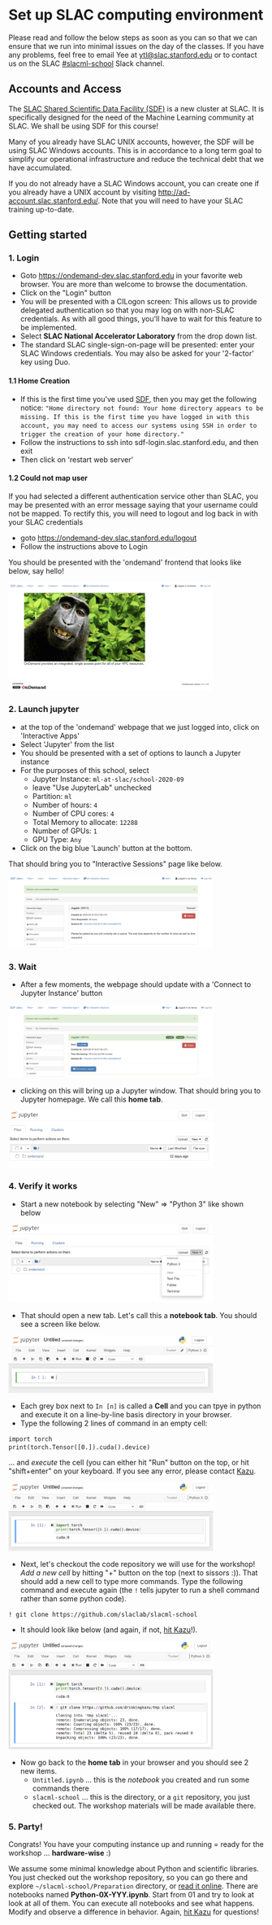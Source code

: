 # Set up SLAC computing environment

Please read and follow the below steps as soon as you can so that we can ensure that we run into minimal issues on the day of the classes. If you have any problems, feel free to email Yee at ytl@slac.stanford.edu or to contact us on the SLAC [#slacml-school](https://slac.slack.com/archives/C01B0B03HC3) Slack channel.

## Accounts and Access

The [SLAC Shared Scientific Data Facility (SDF)](https://ondemand-dev.slac.stanford.edu) is a new cluster at SLAC. It is specifically designed for the need of the Machine Learning community at SLAC. We shall be using SDF for this course!

Many of you already have SLAC UNIX accounts, however, the SDF will be using SLAC Windows accounts. This is in accordance to a long term goal to simplify our operational infrastructure and reduce the technical debt that we have accumulated.

If you do not already have a SLAC Windows account, you can create one if you already have a UNIX account by visiting http://ad-account.slac.stanford.edu/. Note that you will need to have your SLAC training up-to-date.

## Getting started

### 1. Login
* Goto https://ondemand-dev.slac.stanford.edu in your favorite web browser. You are more than welcome to browse the documentation.
* Click on the "Login" button
* You will be presented with a CILogon screen: This allows us to provide delegated authentication so that you may log on with non-SLAC credentials. As with all good things, you'll have to wait for this feature to be implemented.
* Select **SLAC National Accelerator Laboratory** from the drop down list.
* The standard SLAC single-sign-on-page will be presented: enter your SLAC Windows credentials. You may also be asked for your '2-factor' key using Duo.

#### 1.1 Home Creation

* If this is the first time you've used [SDF](https://ondemand-dev.slac.stanford.edu), then you may get the following notice: ```"Home directory not found: Your home directory appears to be missing. If this is the first time you have logged in with this account, you may need to access our systems using SSH in order to trigger the creation of your home directory."```
* Follow the instructions to ssh into sdf-login.slac.stanford.edu, and then exit
* Then click on 'restart web server'

#### 1.2 Could not map user

If you had selected a different authentication service other than SLAC, you may be presented with an error message saying that your username could not be mapped. To rectify this, you will need to logout and log back in with your SLAC credentials

* goto https://ondemand-dev.slac.stanford.edu/logout
* Follow the instructions above to Login


You should be presented with the 'ondemand' frontend that looks like below, say hello!

<img src="figures/ondemand.png" width="80%">

### 2. Launch jupyter
- at the top of the 'ondemand' webpage that we just logged into, click on 'Interactive Apps'
- Select 'Jupyter' from the list
- You should be presented with a set of options to launch a Jupyter instance
- For the purposes of this school, select 
  - Jupyter Instance: `ml-at-slac/school-2020-09`
  - leave "Use JupyterLab" unchecked
  - Partition: `ml`
  - Number of hours: `4`
  - Number of CPU cores: `4`
  - Total Memory to allocate: `12288`
  - Number of GPUs: `1`
  - GPU Type: `Any`
- Click on the big blue 'Launch' button at the bottom.

That should bring you to "Interactive Sessions" page like below.

<img src="figures/jupyter_queued.png" width="80%">

### 3. Wait

- After a few moments, the webpage should update with a 'Connect to Jupyter Instance' button
<img src="figures/jupyter_running.png" width="80%">

- clicking on this will bring up a Jupyter window. That should bring you to Jupyter homepage. We call this **home tab**.
<img src="figures/jupyter_login.png" width="80%">

### 4. Verify it works

- Start a new notebook by selecting "New" => "Python 3" like shown below
<img src="figures/jupyter_starting.png" width="80%">

- That should open a new tab. Let's call this a **notebook tab**. You should see a screen like below.

<img src="figures/jupyter_notebook.png" width="80%">

- Each grey box next to `In [n]` is called a **Cell** and you can tpye in python and execute it on a line-by-line basis directory in your browser.
- Type the following 2 lines of command in an empty cell: 

```
import torch
print(torch.Tensor([0.]).cuda().device)
```
... and _execute_ the cell (you can either hit "Run" button on the top, or hit "shift+enter" on your keyboard. If you see any error, please contact [Kazu](mailto:kterao@slac.stanford.edu).

<img src="figures/jupyter_checked.png" width="80%">

- Next, let's checkout the code repository we will use for the workshop! _Add a new cell_ by hitting "+" button on the top (next to sissors :)). That should add a new cell to type more commands. Type the following command and execute again (the `!` tells jupyter to run a shell command rather than some python code).

```
! git clone https://github.com/slaclab/slacml-school
```
- It should look like below (and again, if not, [hit Kazu](mailto:kterao@slac.stanford.edu)!).

<img src="figures/jupyter_clone.png" width="80%">

- Now go back to the **home tab** in your browser and you should see 2 new items.
  - `Untitled.ipynb` ... this is the _notebook_ you created and run some commands there
  - `slacml-school` ... this is the directory, or a `git` repository, you just checked out. The workshop materials will be made available there.

### 5. Party!

Congrats! You have your computing instance up and running = ready for the workshop ... **hardware-wise** :)

We assume some minimal knowledge about Python and scientific libraries. You just checked out the workshop repository, so you can go there and explore `~/slacml-school/Preparation` directory, or [read it online](/Preparation/README.md). There are notebooks named **Python-0X-YYY.ipynb**. Start from 01 and try to look at look at all of them. You can execute all notebooks and see what happens. Modify and observe a difference in behavior. Again, [hit Kazu](mailto:kterao@slac.stanford.edu) for questions!

